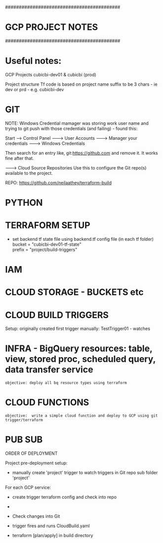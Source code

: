 ##########################################
# GCP PROJECT NOTES                      #
##########################################

# Useful notes:

GCP Projects
cubicbi-dev01  & cubicbi (prod)


Project structure
Tf code is based on project name suffix to be 3 chars - ie dev or prd - e.g. cubicbi-dev 

# GIT

NOTE: Windows Credential mamager was storing work user name and trying to git push with those credentials (and failing) - found this:

Start --> Control Panel ---> User Accounts ---> Manager your credentials ---> Windows Credentials

Then search for an entry like, git:https://github.com and remove it. It works fine after that.

---> Cloud Source Repositories
Use this to configure the Git repo(s) available to the project.

REPO: https://github.com/neilaathey/terraform-build

# PYTHON 


# TERRAFORM SETUP
- set backend tf state file using backend.tf config file (in each tf folder)
    bucket = "cubicbi-dev01-tf-state"      
    prefix = "project/build-triggers"
    

# IAM

# CLOUD STORAGE - BUCKETS etc

# CLOUD BUILD TRIGGERS

Setup: originally created first trigger manually: TestTrigger01 - watches 

# INFRA - BigQuery resources: table, view, stored proc, scheduled query, data transfer service

    objective: deploy all bq resource types using terraform

# CLOUD FUNCTIONS

    objective:  write a simple cloud function and deploy to GCP using git trigger/terraform

# PUB SUB




ORDER OF DEPLOYMENT

Project pre-deployment setup:
- manually create 'project' trigger to watch triggers in Git repo sub folder 'project'

For each GCP service:

- create trigger terraform config and check into repo
- 

- Check changes into Git
- trigger fires and runs CloudBuild.yaml
- terraform [plan/apply] in build directory
